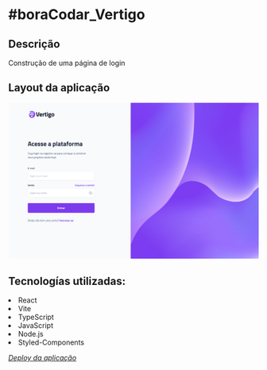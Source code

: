 # #boraCodar_Vertigo


## Descrição 
<p>Construção de uma página de login</p>

## Layout da aplicação
<img src="src/assets/project.svg"/>

## Tecnologías utilizadas: 
<li>React</li>
<li>Vite</li>
<li>TypeScript</li>
<li>JavaScript</li>
<li>Node.js</li>
<li>Styled-Components</li>

[<i>Deploy da aplicação</i>](https://bora-codar-vestigo.vercel.app)

